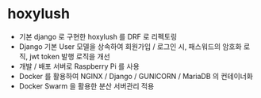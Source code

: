 # hoxylush
- 기본 django 로 구현한 hoxylush 를 DRF 로 리펙토링
- Django 기본 User 모델을 상속하여 회원가입 / 로그인 시, 패스워드의 암호화 로직, jwt token 발행 로직을 개선
- 개발 / 배포 서버로 Raspberry Pi 를 사용
- Docker 를 활용하여 NGINX / Django / GUNICORN / MariaDB 의 컨테이너화
- Docker Swarm 을 활용한 분산 서버관리 적용
